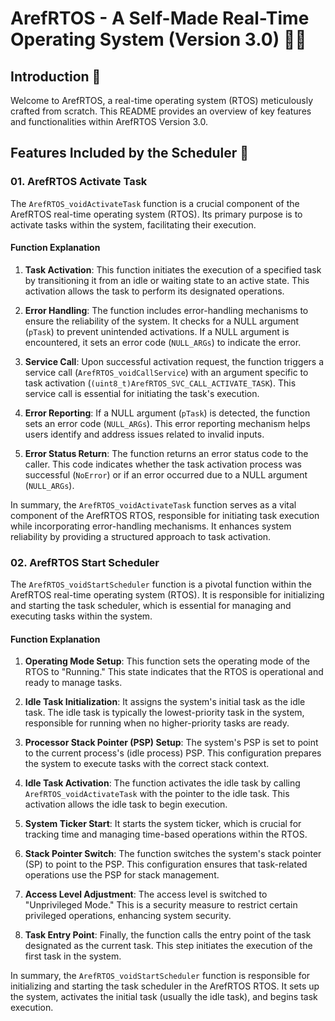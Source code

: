 # ArefRTOS - A Self-Made Real-Time Operating System (Version 3.0) 👨‍💻

## Introduction 🌟

Welcome to ArefRTOS, a real-time operating system (RTOS) meticulously crafted from scratch. This README provides an overview of key features and functionalities within ArefRTOS Version 3.0.

## Features Included by the Scheduler 🚀

### 01. ArefRTOS Activate Task

The `ArefRTOS_voidActivateTask` function is a crucial component of the ArefRTOS real-time operating system (RTOS). Its primary purpose is to activate tasks within the system, facilitating their execution.

#### Function Explanation

1. **Task Activation**: This function initiates the execution of a specified task by transitioning it from an idle or waiting state to an active state. This activation allows the task to perform its designated operations.

2. **Error Handling**: The function includes error-handling mechanisms to ensure the reliability of the system. It checks for a NULL argument (`pTask`) to prevent unintended activations. If a NULL argument is encountered, it sets an error code (`NULL_ARGs`) to indicate the error.

3. **Service Call**: Upon successful activation request, the function triggers a service call (`ArefRTOS_voidCallService`) with an argument specific to task activation (`(uint8_t)ArefRTOS_SVC_CALL_ACTIVATE_TASK`). This service call is essential for initiating the task's execution.

4. **Error Reporting**: If a NULL argument (`pTask`) is detected, the function sets an error code (`NULL_ARGs`). This error reporting mechanism helps users identify and address issues related to invalid inputs.

5. **Error Status Return**: The function returns an error status code to the caller. This code indicates whether the task activation process was successful (`NoError`) or if an error occurred due to a NULL argument (`NULL_ARGs`).

In summary, the `ArefRTOS_voidActivateTask` function serves as a vital component of the ArefRTOS RTOS, responsible for initiating task execution while incorporating error-handling mechanisms. It enhances system reliability by providing a structured approach to task activation.

### 02. ArefRTOS Start Scheduler

The `ArefRTOS_voidStartScheduler` function is a pivotal function within the ArefRTOS real-time operating system (RTOS). It is responsible for initializing and starting the task scheduler, which is essential for managing and executing tasks within the system.

#### Function Explanation

1. **Operating Mode Setup**: This function sets the operating mode of the RTOS to "Running." This state indicates that the RTOS is operational and ready to manage tasks.

2. **Idle Task Initialization**: It assigns the system's initial task as the idle task. The idle task is typically the lowest-priority task in the system, responsible for running when no higher-priority tasks are ready.

3. **Processor Stack Pointer (PSP) Setup**: The system's PSP is set to point to the current process's (idle process) PSP. This configuration prepares the system to execute tasks with the correct stack context.

4. **Idle Task Activation**: The function activates the idle task by calling `ArefRTOS_voidActivateTask` with the pointer to the idle task. This activation allows the idle task to begin execution.

5. **System Ticker Start**: It starts the system ticker, which is crucial for tracking time and managing time-based operations within the RTOS.

6. **Stack Pointer Switch**: The function switches the system's stack pointer (SP) to point to the PSP. This configuration ensures that task-related operations use the PSP for stack management.

7. **Access Level Adjustment**: The access level is switched to "Unprivileged Mode." This is a security measure to restrict certain privileged operations, enhancing system security.

8. **Task Entry Point**: Finally, the function calls the entry point of the task designated as the current task. This step initiates the execution of the first task in the system.

In summary, the `ArefRTOS_voidStartScheduler` function is responsible for initializing and starting the task scheduler in the ArefRTOS RTOS. It sets up the system, activates the initial task (usually the idle task), and begins task execution.
